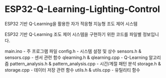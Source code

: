 # ESP32-Q-Learning-Lighting-Control
ESP32 기반 Q-Learning을 활용한 자가 적응형 지능형 조도 제어 시스템

ESP32 기반 Q-Learning 조도 제어 시스템을 구현하기 위한 코드를 파일별 정보입니다. 

main.ino - 주 프로그램 파일
config.h - 시스템 설정 및 상수
sensors.h & sensors.cpp - 센서 관련 함수
qlearning.h & qlearning.cpp - Q-Learning 알고리즘
pattern_analysis.h & pattern_analysis.cpp - 시간/계절 패턴 분석
storage.h & storage.cpp - 데이터 저장 관련 함수
utils.h & utils.cpp - 유틸리티 함수
